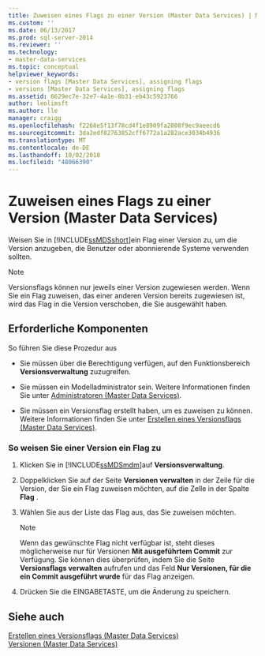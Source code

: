 ```yaml
---
title: Zuweisen eines Flags zu einer Version (Master Data Services) | Microsoft-Dokumentation
ms.custom: ''
ms.date: 06/13/2017
ms.prod: sql-server-2014
ms.reviewer: ''
ms.technology:
- master-data-services
ms.topic: conceptual
helpviewer_keywords:
- version flags [Master Data Services], assigning flags
- versions [Master Data Services], assigning flags
ms.assetid: 6629ec7e-32e7-4a1e-8b31-eb43c5923766
author: leolimsft
ms.author: lle
manager: craigg
ms.openlocfilehash: f2268e5f13f78cd4f1e8909fa2008f9ec9aeecd6
ms.sourcegitcommit: 3da2edf82763852cff6772a1a282ace3034b4936
ms.translationtype: MT
ms.contentlocale: de-DE
ms.lasthandoff: 10/02/2018
ms.locfileid: "48066390"
---
```

# <a name="assign-a-flag-to-a-version-master-data-services"></a>Zuweisen eines Flags zu einer Version (Master Data Services)
  Weisen Sie in [!INCLUDE[ssMDSshort](../includes/ssmdsshort-md.md)]ein Flag einer Version zu, um die Version anzugeben, die Benutzer oder abonnierende Systeme verwenden sollten.  
  
> [!NOTE]  
>  Versionsflags können nur jeweils einer Version zugewiesen werden. Wenn Sie ein Flag zuweisen, das einer anderen Version bereits zugewiesen ist, wird das Flag in die Version verschoben, die Sie ausgewählt haben.  
  
## <a name="prerequisites"></a>Erforderliche Komponenten  
 So führen Sie diese Prozedur aus  
  
-   Sie müssen über die Berechtigung verfügen, auf den Funktionsbereich **Versionsverwaltung** zuzugreifen.  
  
-   Sie müssen ein Modelladministrator sein. Weitere Informationen finden Sie unter [Administratoren &#40;Master Data Services&#41;](administrators-master-data-services.md).  
  
-   Sie müssen ein Versionsflag erstellt haben, um es zuweisen zu können. Weitere Informationen finden Sie unter [Erstellen eines Versionsflags &#40;Master Data Services&#41;](../../2014/master-data-services/create-a-version-flag-master-data-services.md).  
  
### <a name="to-assign-a-flag-to-a-version"></a>So weisen Sie einer Version ein Flag zu  
  
1.  Klicken Sie in [!INCLUDE[ssMDSmdm](../includes/ssmdsmdm-md.md)]auf **Versionsverwaltung**.  
  
2.  Doppelklicken Sie auf der Seite **Versionen verwalten** in der Zeile für die Version, der Sie ein Flag zuweisen möchten, auf die Zelle in der Spalte **Flag** .  
  
3.  Wählen Sie aus der Liste das Flag aus, das Sie zuweisen möchten.  
  
    > [!NOTE]  
    >  Wenn das gewünschte Flag nicht verfügbar ist, steht dieses möglicherweise nur für Versionen **Mit ausgeführtem Commit** zur Verfügung. Sie können dies überprüfen, indem Sie die Seite **Versionsflags verwalten** aufrufen und das Feld **Nur Versionen, für die ein Commit ausgeführt wurde** für das Flag anzeigen.  
  
4.  Drücken Sie die EINGABETASTE, um die Änderung zu speichern.  
  
## <a name="see-also"></a>Siehe auch  
 [Erstellen eines Versionsflags &#40;Master Data Services&#41;](../../2014/master-data-services/create-a-version-flag-master-data-services.md)   
 [Versionen &#40;Master Data Services&#41;](../../2014/master-data-services/versions-master-data-services.md)  
  
  
